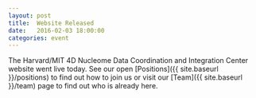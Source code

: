 ```yaml
---
layout: post
title:  Website Released
date:   2016-02-03 18:00:00
categories: event
---
```

The Harvard/MIT 4D Nucleome Data Coordination and Integration Center website went live today. See our open [Positions]({{ site.baseurl }}/positions) to find out how to join us or visit our [Team]({{ site.baseurl }}/team) page to find out who is already here. 